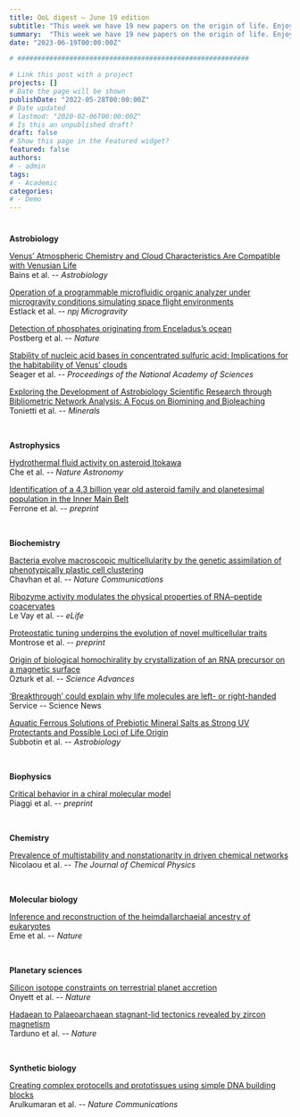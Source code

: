 ```yaml
---
title: OoL digest — June 19 edition
subtitle: "This week we have 19 new papers on the origin of life. Enjoy!"
summary:  "This week we have 19 new papers on the origin of life. Enjoy!"
date: "2023-06-19T00:00:00Z"

# ##########################################################

# Link this post with a project
projects: []
# Date the page will be shown
publishDate: "2022-05-28T00:00:00Z"
# Date updated
# lastmod: "2020-02-06T00:00:00Z"
# Is this an unpublished draft?
draft: false
# Show this page in the Featured widget?
featured: false
authors:
# - admin
tags:
# - Academic
categories:
# - Demo
---
```


# ##########################################################

**Astrobiology**

[Venus’ Atmospheric Chemistry and Cloud Characteristics Are Compatible with Venusian Life](https://doi.org/10.1089/ast.2022.0113) <br> Bains et al. -- *Astrobiology*

[Operation of a programmable microfluidic organic analyzer under microgravity conditions simulating space flight environments](https://doi.org/10.1038/s41526-023-00290-3) <br> Estlack et al. -- *npj Microgravity*

[Detection of phosphates originating from Enceladus’s ocean](https://doi.org/10.1038/s41586-023-05987-9) <br> Postberg et al. -- *Nature*

[Stability of nucleic acid bases in concentrated sulfuric acid: Implications for the habitability of Venus’ clouds](https://doi.org/10.1073/pnas.2220007120) <br> Seager et al. -- *Proceedings of the National Academy of Sciences*

[Exploring the Development of Astrobiology Scientific Research through Bibliometric Network Analysis: A Focus on Biomining and Bioleaching](https://doi.org/10.3390/min13060797) <br> Tonietti et al. -- *Minerals*

<br>

**Astrophysics**

[Hydrothermal fluid activity on asteroid Itokawa](https://doi.org/10.1038/s41550-023-02012-x) <br> Che et al. -- *Nature Astronomy*

[Identification of a 4.3 billion year old asteroid family and planetesimal population in the Inner Main Belt](https://doi.org/10.48550/arXiv.2306.07725) <br> Ferrone et al. -- *preprint*

<br>

**Biochemistry**

[Bacteria evolve macroscopic multicellularity by the genetic assimilation of phenotypically plastic cell clustering](https://doi.org/10.1038/s41467-023-39320-9) <br> Chavhan et al. -- *Nature Communications*

[Ribozyme activity modulates the physical properties of RNA–peptide coacervates](https://doi.org/10.7554/eLife.83543) <br> Le Vay et al. -- *eLife*

[Proteostatic tuning underpins the evolution of novel multicellular traits](https://doi.org/10.1101/2023.05.31.543183) <br> Montrose et al. -- *preprint*

[Origin of biological homochirality by crystallization of an RNA precursor on a magnetic surface](https://doi.org/10.1126/sciadv.adg8274) <br> Ozturk et al. -- *Science Advances*

[‘Breakthrough’ could explain why life molecules are left- or right-handed](https://doi.org/10.1126/science.adj2224) <br> Service -- Science News

[Aquatic Ferrous Solutions of Prebiotic Mineral Salts as Strong UV Protectants and Possible Loci of Life Origin](https://doi.org/10.1089/ast.2023.0011) <br> Subbotin et al. -- *Astrobiology*

<br>

**Biophysics**

[Critical behavior in a chiral molecular model](https://doi.org/10.48550/arXiv.2306.06746) <br> Piaggi et al. -- *preprint*

<br>

**Chemistry**

[Prevalence of multistability and nonstationarity in driven chemical networks](https://doi.org/10.1063/5.0142589) <br> Nicolaou et al. -- *The Journal of Chemical Physics*

<br>

**Molecular biology**

[Inference and reconstruction of the heimdallarchaeial ancestry of eukaryotes](https://doi.org/10.1038/s41586-023-06186-2) <br> Eme et al. -- *Nature*

<br>

**Planetary sciences**

[Silicon isotope constraints on terrestrial planet accretion](https://doi.org/10.1038/s41586-023-06135-z) <br> Onyett et al. -- *Nature*

[Hadaean to Palaeoarchaean stagnant-lid tectonics revealed by zircon magnetism](https://doi.org/10.1038/s41586-023-06024-5) <br> Tarduno et al. -- *Nature*

<br>

**Synthetic biology**

[Creating complex protocells and prototissues using simple DNA building blocks](https://doi.org/10.1038/s41467-023-36875-5) <br> Arulkumaran et al. -- *Nature Communications*

<br>
